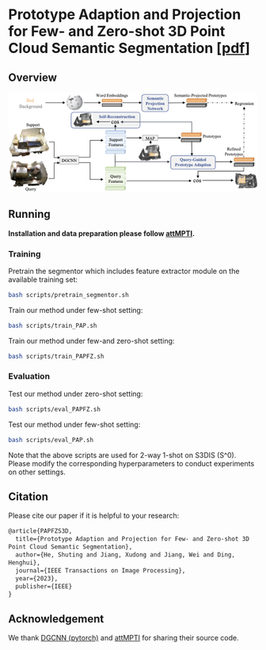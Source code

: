 # Prototype Adaption and Projection for Few- and Zero-shot 3D Point Cloud Semantic Segmentation [[pdf](https://arxiv.org/pdf/2305.14335.pdf)]


## Overview

![framework](framework3d.png)



## Running 

**Installation and data preparation please follow [attMPTI](https://github.com/Na-Z/attMPTI).**



### Training

Pretrain the segmentor which includes feature extractor module on the available training set:

```bash
bash scripts/pretrain_segmentor.sh
```

Train our method under few-shot setting:

```bash
bash scripts/train_PAP.sh
```

Train our method  under few-and zero-shot setting:

```bash
bash scripts/train_PAPFZ.sh
```

### Evaluation

Test our method  under zero-shot setting:

```bash
bash scripts/eval_PAPFZ.sh
```

Test our method under few-shot setting:

```bash
bash scripts/eval_PAP.sh
```

Note that the above scripts are used for 2-way 1-shot on S3DIS (S^0). Please modify the corresponding hyperparameters to conduct experiments on other settings. 



## Citation
Please cite our paper if it is helpful to your research:

    @article{PAPFZS3D,
      title={Prototype Adaption and Projection for Few- and Zero-shot 3D Point Cloud Semantic Segmentation},
      author={He, Shuting and Jiang, Xudong and Jiang, Wei and Ding, Henghui},
      journal={IEEE Transactions on Image Processing},
      year={2023},
      publisher={IEEE}
    }


## Acknowledgement
We thank [DGCNN (pytorch)](https://github.com/WangYueFt/dgcnn/tree/master/pytorch) and [attMPTI](https://github.com/Na-Z/attMPTI) for sharing their source code.
